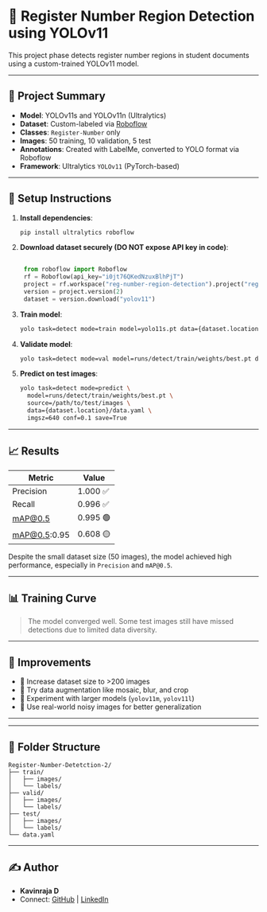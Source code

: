 
# 📌 Register Number Region Detection using YOLOv11

This project phase detects register number regions in student documents using a custom-trained YOLOv11 model.

---

## 🚀 Project Summary

- **Model**: YOLOv11s and YOLOv11n (Ultralytics)
- **Dataset**: Custom-labeled via [Roboflow](https://roboflow.com)
- **Classes**: `Register-Number` only
- **Images**: 50 training, 10 validation, 5 test
- **Annotations**: Created with LabelMe, converted to YOLO format via Roboflow
- **Framework**: Ultralytics `YOLOv11` (PyTorch-based)

---

## 🔧 Setup Instructions

1. **Install dependencies**:
   ```bash
   pip install ultralytics roboflow
   ```

2. **Download dataset securely (DO NOT expose API key in code)**:
   ```python
    
    from roboflow import Roboflow
    rf = Roboflow(api_key="i0jt76QKedNzuxBlhPjT")
    project = rf.workspace("reg-number-region-detection").project("register-number-detetction")
    version = project.version(2)
    dataset = version.download("yolov11")
   ```

3. **Train model**:
   ```bash
   yolo task=detect mode=train model=yolo11s.pt data={dataset.location}/data.yaml epochs=50 imgsz=640 plots=True
   ```

4. **Validate model**:
   ```bash
   yolo task=detect mode=val model=runs/detect/train/weights/best.pt data={dataset.location}/data.yaml
   ```

5. **Predict on test images**:
   ```bash
   yolo task=detect mode=predict \
     model=runs/detect/train/weights/best.pt \
     source=/path/to/test/images \
     data={dataset.location}/data.yaml \
     imgsz=640 conf=0.1 save=True
   ```

---

## 📈 Results

| Metric         | Value   |
|----------------|---------|
| Precision      | 1.000 ✅ |
| Recall         | 0.996 ✅ |
| mAP@0.5        | 0.995 🟢 |
| mAP@0.5:0.95   | 0.608 🟡 |

Despite the small dataset size (50 images), the model achieved high performance, especially in `Precision` and `mAP@0.5`.

---

## 📊 Training Curve

> The model converged well. Some test images still have missed detections due to limited data diversity.

---

## 🧠 Improvements

- 🔄 Increase dataset size to >200 images
- 🧪 Try data augmentation like mosaic, blur, and crop
- 🎯 Experiment with larger models (`yolov11m`, `yolov11l`)
- 🧩 Use real-world noisy images for better generalization

---
---

## 📁 Folder Structure

```
Register-Number-Detetction-2/
├── train/
│   ├── images/
│   └── labels/
├── valid/
│   ├── images/
│   └── labels/
├── test/
│   ├── images/
│   └── labels/
└── data.yaml
```

---

## ✍️ Author

- **Kavinraja D**
- Connect: [GitHub](https://github.com/d-kavinraja) | [LinkedIn](https://linkedin.com/in/d-kavinraja)
